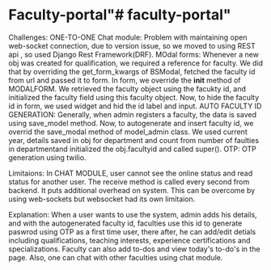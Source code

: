 # Faculty-portal"# faculty-portal" 
Challenges:
ONE-TO-ONE Chat module:
Problem with maintaining open web-socket connection, due to version issue, so we moved to using REST api , so used Django Rest Framework(DRF).
MOdal forms:
Whenever a new obj was created for qualification, we required a reference for faculty. We did that by overriding the get_form_kwargs of BSModal, fetched the  faculty id from url and passed it to form. In form, we override the __init__ method of MODALFORM. We retrieved the faculty object using the facukty id, and initialized the faculty field using this faculty object. Now, to hide the faculty id in form, we used widget and hid the id label and input.
AUTO FACULTY ID GENERATION:
Generally, when admin registers a faculty, the data is saved using save_model method. Now, to autogenerate and insert faculty id, we overrid the save_modal method of model_admin class. We used current year, details saved in obj for department and count from number of faulties in departmentand initialized the obj.facultyid and called super().
OTP:
OTP generation using twilio.

Limitaions:
In CHAT MODULE, user cannot see the online status and read status for another user.
The receive method is called every second from backend. It puts additional overhead on system. This can be overcome by using web-sockets but websocket had its own limitaion.

Explanation:
When a user wants to use the system, admin adds his details, and with the autogenerated faculty id, faculties use this id to generate paswrod using OTP as a first time user, there after, he can add/edit detials including qualifications, teaching interests, experience certifications and specializations. Faculty can also add to-dos and view today's to-do's in the page. Also, one can chat with other faculties using chat module.
